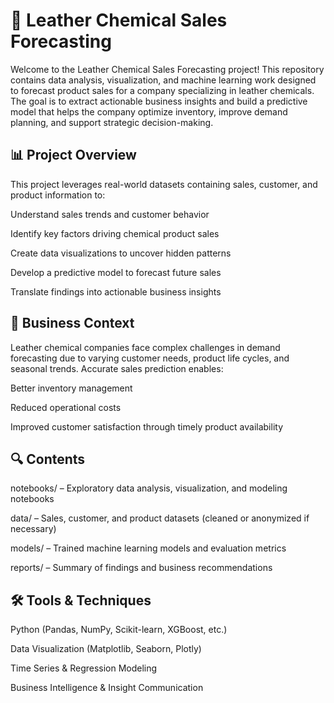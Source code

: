 # 🧪 Leather Chemical Sales Forecasting

Welcome to the Leather Chemical Sales Forecasting project! This repository contains data analysis, visualization, and machine learning work designed to forecast product sales for a company specializing in leather chemicals. The goal is to extract actionable business insights and build a predictive model that helps the company optimize inventory, improve demand planning, and support strategic decision-making.

## 📊 Project Overview
This project leverages real-world datasets containing sales, customer, and product information to:

Understand sales trends and customer behavior

Identify key factors driving chemical product sales

Create data visualizations to uncover hidden patterns

Develop a predictive model to forecast future sales

Translate findings into actionable business insights

## 💼 Business Context

Leather chemical companies face complex challenges in demand forecasting due to varying customer needs, product life cycles, and seasonal trends. Accurate sales prediction enables:

Better inventory management

Reduced operational costs

Improved customer satisfaction through timely product availability

## 🔍 Contents
notebooks/ – Exploratory data analysis, visualization, and modeling notebooks

data/ – Sales, customer, and product datasets (cleaned or anonymized if necessary)

models/ – Trained machine learning models and evaluation metrics

reports/ – Summary of findings and business recommendations

## 🛠️ Tools & Techniques
Python (Pandas, NumPy, Scikit-learn, XGBoost, etc.)

Data Visualization (Matplotlib, Seaborn, Plotly)

Time Series & Regression Modeling

Business Intelligence & Insight Communication
